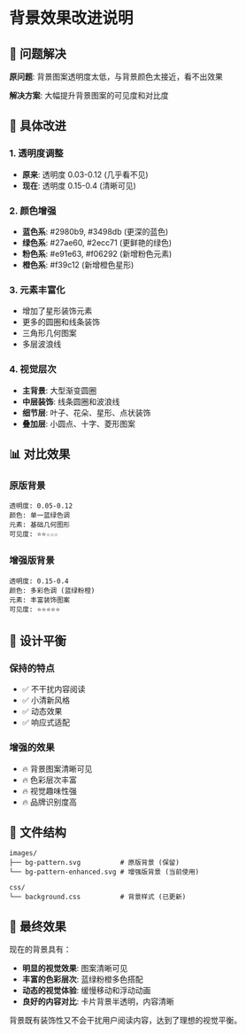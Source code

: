 # 背景效果改进说明

## 🎯 问题解决

**原问题**: 背景图案透明度太低，与背景颜色太接近，看不出效果

**解决方案**: 大幅提升背景图案的可见度和对比度

## 🔧 具体改进

### 1. 透明度调整
- **原来**: 透明度 0.03-0.12 (几乎看不见)
- **现在**: 透明度 0.15-0.4 (清晰可见)

### 2. 颜色增强
- **蓝色系**: #2980b9, #3498db (更深的蓝色)
- **绿色系**: #27ae60, #2ecc71 (更鲜艳的绿色)
- **粉色系**: #e91e63, #f06292 (新增粉色元素)
- **橙色系**: #f39c12 (新增橙色星形)

### 3. 元素丰富化
- 增加了星形装饰元素
- 更多的圆圈和线条装饰
- 三角形几何图案
- 多层波浪线

### 4. 视觉层次
- **主背景**: 大型渐变圆圈
- **中层装饰**: 线条圆圈和波浪线
- **细节层**: 叶子、花朵、星形、点状装饰
- **叠加层**: 小圆点、十字、菱形图案

## 📊 对比效果

### 原版背景
```
透明度: 0.05-0.12
颜色: 单一蓝绿色调
元素: 基础几何图形
可见度: ⭐⭐☆☆☆
```

### 增强版背景
```
透明度: 0.15-0.4
颜色: 多彩色调 (蓝绿粉橙)
元素: 丰富装饰图案
可见度: ⭐⭐⭐⭐⭐
```

## 🎨 设计平衡

### 保持的特点
- ✅ 不干扰内容阅读
- ✅ 小清新风格
- ✅ 动态效果
- ✅ 响应式适配

### 增强的效果
- 🔥 背景图案清晰可见
- 🔥 色彩层次丰富
- 🔥 视觉趣味性强
- 🔥 品牌识别度高

## 📱 文件结构

```
images/
├── bg-pattern.svg          # 原版背景 (保留)
└── bg-pattern-enhanced.svg # 增强版背景 (当前使用)

css/
└── background.css          # 背景样式 (已更新)
```

## 🎯 最终效果

现在的背景具有：
- **明显的视觉效果**: 图案清晰可见
- **丰富的色彩层次**: 蓝绿粉橙多色搭配
- **动态的视觉体验**: 缓慢移动和浮动动画
- **良好的内容对比**: 卡片背景半透明，内容清晰

背景既有装饰性又不会干扰用户阅读内容，达到了理想的视觉平衡。
